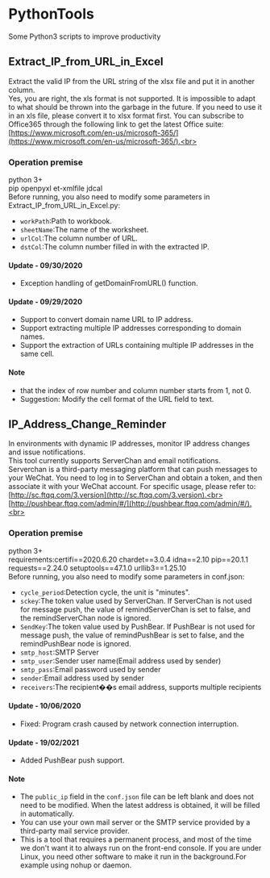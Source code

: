 PythonTools
====
Some Python3 scripts to improve productivity<br>

## Extract_IP_from_URL_in_Excel<br>
Extract the valid IP from the URL string of the xlsx file and put it in another column.<br>
Yes, you are right, the xls format is not supported. It is impossible to adapt to what should be thrown into the garbage in the future. If you need to use it in an xls file, please convert it to xlsx format first. You can subscribe to Office365 through the following link to get the latest Office suite:<br>
[https://www.microsoft.com/en-us/microsoft-365/](https://www.microsoft.com/en-us/microsoft-365/).<br>
### Operation premise<br>
python 3+<br>
pip openpyxl et-xmlfile jdcal<br>
Before running, you also need to modify some parameters in Extract_IP_from_URL_in_Excel.py:<br>
* `workPath`:Path to workbook.
* `sheetName`:The name of the worksheet.
* `urlCol`:The column number of URL.
* `dstCol`:The column number filled in with the extracted IP.<br>
#### Update - 09/30/2020
* Exception handling of getDomainFromURL() function.<br>
#### Update - 09/29/2020
* Support to convert domain name URL to IP address.<br>
* Support extracting multiple IP addresses corresponding to domain names.<br>
* Support the extraction of URLs containing multiple IP addresses in the same cell.<br>
#### Note
* that the index of row number and column number starts from 1, not 0.<br>
* Suggestion: Modify the cell format of the URL field to text.

## IP_Address_Change_Reminder<br>
In environments with dynamic IP addresses, monitor IP address changes and issue notifications.<br>
This tool currently supports ServerChan and email notifications.<br>
Serverchan is a third-party messaging platform that can push messages to your WeChat. You need to log in to ServerChan and obtain a token, and then associate it with your WeChat account. For specific usage, please refer to:<br>
[http://sc.ftqq.com/3.version](http://sc.ftqq.com/3.version).<br>
[http://pushbear.ftqq.com/admin/#/](http://pushbear.ftqq.com/admin/#/).<br>
### Operation premise<br>
python 3+<br>
requirements:certifi==2020.6.20 chardet==3.0.4 idna==2.10 pip==20.1.1 requests==2.24.0 setuptools==47.1.0 urllib3==1.25.10<br>
Before running, you also need to modify some parameters in conf.json:<br>
* `cycle_period`:Detection cycle, the unit is "minutes".
* `sckey`:The token value used by ServerChan. If ServerChan is not used for message push, the value of remindServerChan is set to false, and the remindServerChan node is ignored.
* `SendKey`:The token value used by PushBear. If PushBear is not used for message push, the value of remindPushBear is
set to false, and the remindPushBear node is ignored.
* `smtp_host`:SMTP Server
* `smtp_user`:Sender user name(Email address used by sender)
* `smtp_pass`:Email password used by sender
* `sender`:Email address used by sender
* `receivers`:The recipient��s email address, supports multiple recipients<br>
#### Update - 10/06/2020
* Fixed: Program crash caused by network connection interruption.<br>
#### Update - 19/02/2021
* Added PushBear push support.<br>
#### Note
* The `public_ip` field in the `conf.json` file can be left blank and does not need to be modified. When the latest address is obtained, it will be filled in automatically.
* You can use your own mail server or the SMTP service provided by a third-party mail service provider.
* This is a tool that requires a permanent process, and most of the time we don't want it to always run on the front-end console. If you are under Linux, you need other software to make it run in the background.For example using nohup or daemon.<br>